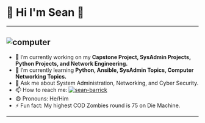 # :space_invader: Hi I'm Sean :space_invader:
---
![computer](https://media.giphy.com/media/v1.Y2lkPTc5MGI3NjExeHluazVxbmYwOTRhOW1wMzU0cnNtNXY2cHFnbm5iZ3d1aWQ0dHQxZCZlcD12MV9pbnRlcm5hbF9naWZfYnlfaWQmY3Q9Zw/8c9NInMpXixMjR6lTH/giphy.gif)
---
- 🔭 I’m currently working on my **Capstone Project, SysAdmin Projects, Python Projects, and Network Engineering.**
- 🌱 I’m currently learning **Python, Ansible, SysAdmin Topics, Computer Networking Topics.**
- 💬 Ask me about System Administration, Networking, and Cyber Security.
- 📫 How to reach me: [![sean-barrick](https://github.com/seabar24/seabar24/assets/71162295/735eda6b-b49d-43ff-ac2f-8fce3a34a1c7)](https://www.linkedin.com/in/sean-barrick/)
- 😄 Pronouns: He/Him
- ⚡ Fun fact: My highest COD Zombies round is 75 on Die Machine.
---

